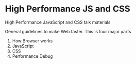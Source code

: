 High Performance JS and CSS
=======================

High Performance JavaScript and CSS talk materials

General guidelines to make Web faster. 
This is four major parts
1. How Browser works
2. JavaScript
3. CSS
4. Performance Debug
